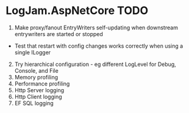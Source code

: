 # LogJam.AspNetCore TODO


1. Make proxy/fanout EntryWriters self-updating when downstream entrywriters are started or stopped
  * Test that restart with config changes works correctly when using a single ILogger
2. Try hierarchical configuration - eg different LogLevel for Debug, Console, and File
3. Memory profiling
4. Performance profiling
5. Http Server logging
6. Http Client logging
7. EF SQL logging